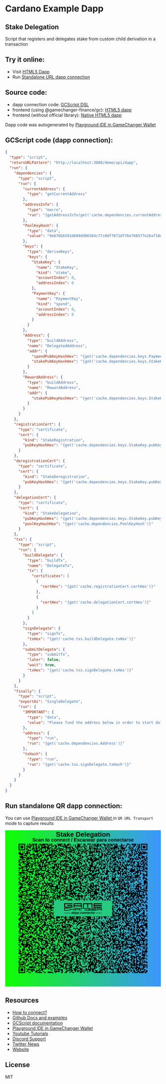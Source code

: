 
# Cardano Example Dapp

## **Stake Delegation**

Script that registers and delegates stake from custom child derivation in a transaction


## Try it online: 

-  Visit [HTML5 Dapp](https://gamechangerfinance.github.io/gamechanger.wallet/examples/Stake%20Delegation.html)
-  Run [Standalone URL dapp connection](https://beta-wallet.gamechanger.finance/api/2/run/1-H4sIAAAAAAAAA61VTW_iMBD9K1EubSUUQtkS4IbaQ1H3A1H2tNqDY0_AqrEjZ9KCqv73HQcCToHd7i4cUDyeefPmzdh-DXGdQzgMC25ljmErtICl1d-nnycMEaymvQViPmy3leFMLUyBw24cx20BS9NmuWwLlucusCTf11BADlqA5hIKtz7A37jx0lrQOBLCQuE7zgFvm3tvrZBtPsc6M57rknFrasjwlSJHe79LWl5ecMYXEPmcombmi6urN5dhYox6gPU9KxZeBsGQUYJnpkq3HECa9NL0ZtARvf5AiLjXjT_xJOGxyJJ-0qH_HiS9_k2SwHWPZZ1YdK_TmLsET7D2yxRg5TM8OON-7xHZk7O5b82Wzm9nIi-phVPSWWjJODelxjEVtgqHsSfSxuCKYuslldpE9Ix7TKfPRzDfCPWwZ2kplajNrTrRHSiYMwRvx8G5uCrfpEy3it878KqBRzvm5In2tKPcD7yg_rU2ovwdYK3sIZwrcgovzIqPltr09uo8Ly1HzMJcFmgZSqNvwaLHjdNSZpKT5sSBbze3La5wp14wueRnFIwG-n-Y3TXCz86tmsR_41WHnpETIe2vmz9AeRdTXQ6ufnezVhNan733kztbHZ7Pyoar6lbe60EpfmwMhwTfdzraulUEW6eiml1oxPx0ZRVyro_wduYtxUNMkiJqFBxVXhsiYVGmS4nHMKuNClXRDp3VjKkCWuELkzQCaEs4nc_n6aVzJWRSM6XWx7oDq9xYHBVusKSeK9jR2nVu_GXybTobfZ2dfoEmClgBQVZqEeACgu39HKSgzEsgdWAsHcQATUBXj8Wg1lzPvWfUg3eZ_Qf06AjunspKVKq4-Uiewjim1W6K6fcL51hGr3wIAAA)

## Source code:

- dapp connection code: [GCScript DSL](Stake%20Delegation.gcscript)
- frontend (using @gamechanger-finance/gc): [HTML5 dapp](Stake%20Delegation.html)
- frontend (without official library): [Native HTML5 dapp](Stake%20Delegation_nolib.html)

Dapp code was autogenerated by [Playground IDE in GameChanger Wallet ](https://beta-wallet.gamechanger.finance/playground)

## GCScript code (dapp connection):
```json
{
  "type": "script",
  "returnURLPattern": "http://localhost:3000/demo/api/dapp",
  "run": {
    "dependencies": {
      "type": "script",
      "run": {
        "currentAddress": {
          "type": "getCurrentAddress"
        },
        "addressInfo": {
          "type": "macro",
          "run": "{getAddressInfo(get('cache.dependencies.currentAddress'))}"
        },
        "PoolKeyHash": {
          "type": "data",
          "value": "9eb76bb591d689dd06304c77c0df7871df76e768577e26af10d32b0c"
        },
        "keys": {
          "type": "deriveKeys",
          "keys": {
            "StakeKey": {
              "name": "StakeKey",
              "kind": "stake",
              "accountIndex": 0,
              "addressIndex": 0
            },
            "PaymentKey": {
              "name": "PaymentKey",
              "kind": "spend",
              "accountIndex": 0,
              "addressIndex": 0
            }
          }
        },
        "Address": {
          "type": "buildAddress",
          "name": "DelegatedAddress",
          "addr": {
            "spendPubKeyHashHex": "{get('cache.dependencies.keys.PaymentKey.pubKeyHashHex')}",
            "stakePubKeyHashHex": "{get('cache.dependencies.keys.StakeKey.pubKeyHashHex')}"
          }
        },
        "RewardAddress": {
          "type": "buildAddress",
          "name": "RewardAddress",
          "addr": {
            "stakePubKeyHashHex": "{get('cache.dependencies.keys.StakeKey.pubKeyHashHex')}"
          }
        }
      }
    },
    "registrationCert": {
      "type": "certificate",
      "cert": {
        "kind": "StakeRegistration",
        "pubKeyHashHex": "{get('cache.dependencies.keys.StakeKey.pubKeyHashHex')}"
      }
    },
    "deregistrationCert": {
      "type": "certificate",
      "cert": {
        "kind": "StakeDeregistration",
        "pubKeyHashHex": "{get('cache.dependencies.keys.StakeKey.pubKeyHashHex')}"
      }
    },
    "delegationCert": {
      "type": "certificate",
      "cert": {
        "kind": "StakeDelegation",
        "pubKeyHashHex": "{get('cache.dependencies.keys.StakeKey.pubKeyHashHex')}",
        "poolKeyHashHex": "{get('cache.dependencies.PoolKeyHash')}"
      }
    },
    "txs": {
      "type": "script",
      "run": {
        "buildDelegate": {
          "type": "buildTx",
          "name": "DelegateTx",
          "tx": {
            "certificates": [
              {
                "certHex": "{get('cache.registrationCert.certHex')}"
              },
              {
                "certHex": "{get('cache.delegationCert.certHex')}"
              }
            ]
          }
        },
        "signDelegate": {
          "type": "signTx",
          "txHex": "{get('cache.txs.buildDelegate.txHex')}"
        },
        "submitDelegate": {
          "type": "submitTx",
          "later": false,
          "wait": true,
          "txHex": "{get('cache.txs.signDelegate.txHex')}"
        }
      }
    },
    "finally": {
      "type": "script",
      "exportAs": "SingleDelegate",
      "run": {
        "IMPORTANT": {
          "type": "data",
          "value": "Please fund the address below in order to start delegating"
        },
        "address": {
          "type": "run",
          "run": "{get('cache.dependencies.Address')}"
        },
        "txHash": {
          "type": "run",
          "run": "{get('cache.txs.signDelegate.txHash')}"
        }
      }
    }
  }
}
```

## Run standalone QR dapp connection: 

You can use [Playground IDE in GameChanger Wallet ](https://beta-wallet.gamechanger.finance/playground) in `QR URL Transport` mode to capture results

[![This GCScript/URL is too large! make it shorter uploading parts to GCFS. Unable to generate QR code](Stake%20Delegation.png)](https://gamechangerfinance.github.io/gamechanger.wallet/examples/Stake%20Delegation.png)

## Resources
- [How to connect?](https://www.npmjs.com/package/@gamechanger-finance/gc)
- [Github Docs and examples](https://github.com/GameChangerFinance/gamechanger.wallet/)
- [GCScript documentation](https://beta-wallet.gamechanger.finance/doc/api/v2/api.html)
- [Playground IDE in GameChanger Wallet ](https://beta-wallet.gamechanger.finance/playground)
- [Youtube Tutorials](https://www.youtube.com/@gamechanger.finance)
- [Discord Support](https://discord.gg/vpbfyRaDKG)
- [Twitter News](https://twitter.com/GameChangerOk)
- [Website](https://gamechanger.finance)

## License
MIT 
    

